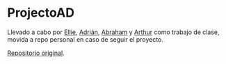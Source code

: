# ProjectoAD
Llevado a cabo por [Ellie](https://codeberg.org/EllieColorado), [Adrián](https://github.com/AdrianRodriguez96), [Abraham](https://github.com/Naihtar) y [Arthur](https://github.com/OverlordKato) como trabajo de clase, movida a repo personal en caso de seguir el proyecto.

[Repositorio original](https://github.com/OverlordKato/ProyectoAD).
